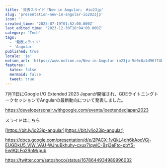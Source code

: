 ```yaml
---
title: '発表スライド『New in Angular』 #io23jp'
slug: 'presentation-new-in-angular-io2023jp'
icon: ''
created_time: '2023-07-19T01:52:00.000Z'
last_edited_time: '2023-12-30T10:04:00.000Z'
category: 'Tech'
tags:
  - '発表スライド'
  - 'Angular'
published: true
locale: 'ja'
notion_url: 'https://www.notion.so/New-in-Angular-io23jp-5d0c0a4d96f74b248d84a5250d5224bd'
features:
  katex: false
  mermaid: false
  tweet: true
---
```


7月11日にGoogle I/O Extended 2023 Japanが開催され、GDEライトニングトークセッションでAngularの最新動向について発表しました。

https://developersonair.withgoogle.com/events/ioextendedjapan2023

スライドはこちら

[https://bit.ly/io23jp-angular](https://bit.ly/io23jp-angular)

https://docs.google.com/presentation/d/e/2PACX-1vQkL4dh6kAocVGj-EUGDkU5_VjW_VAU-WJhuBkhuhy-cxux7IqwIC-Bzj3eFto-pbY5-Ew9QLFq2RnM/pub

https://twitter.com/satoshoco/status/1678644934989996032

